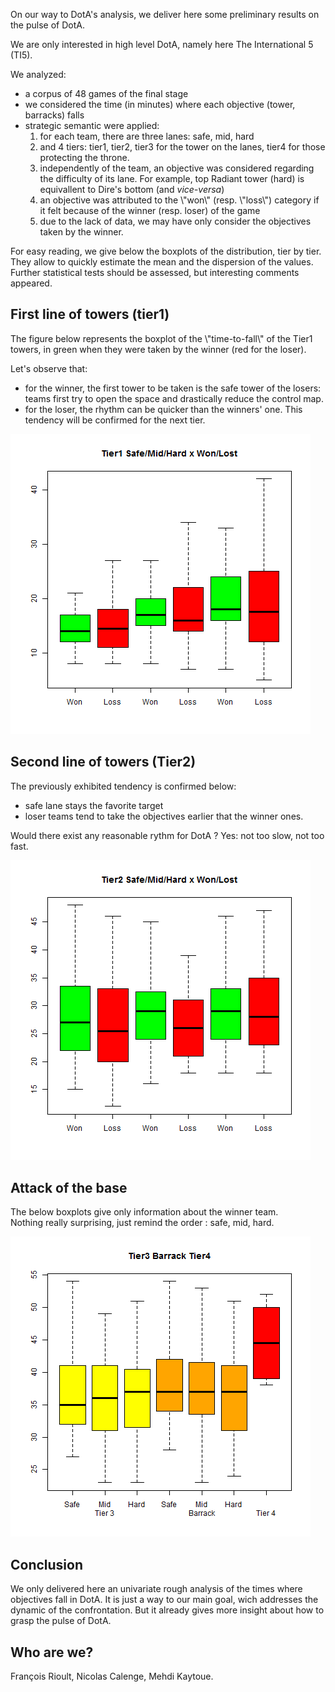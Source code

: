 On our way to DotA's analysis, we deliver here some preliminary results
on the pulse of DotA.

We are only interested in high level DotA, namely here The International
5 (TI5).

We analyzed:

-   a corpus of 48 games of the final stage
-   we considered the time (in minutes) where each objective (tower,
    barracks) falls
-   strategic semantic were applied:
    1.  for each team, there are three lanes: safe, mid, hard
    2.  and 4 tiers: tier1, tier2, tier3 for the tower on the lanes,
        tier4 for those protecting the throne.
    3.  independently of the team, an objective was considered regarding
        the difficulty of its lane. For example, top Radiant tower
        (hard) is equivallent to Dire's bottom (and *vice-versa*)
    4.  an objective was attributed to the \\"won\\" (resp. \\"loss\\")
        category if it felt because of the winner (resp. loser) of the
        game
    5.  due to the lack of data, we may have only consider the
        objectives taken by the winner.

    

For easy reading, we give below the boxplots of the distribution, tier
by tier. They allow to quickly estimate the mean and the dispersion of
the values. Further statistical tests should be assessed, but
interesting comments appeared.

## First line of towers (tier1)

The figure below represents the boxplot of the \\"time-to-fall\\" of the
Tier1 towers, in green when they were taken by the winner (red for the
loser).

Let's observe that:

-   for the winner, the first tower to be taken is the safe tower of the
    losers: teams first try to open the space and drastically reduce the
    control map.
-   for the loser, the rhythm can be quicker than the winners' one. This
    tendency will be confirmed for the next tier.

<img src="img/tier1.png" />

## Second line of towers (Tier2)

The previously exhibited tendency is confirmed below:

-   safe lane stays the favorite target
-   loser teams tend to take the objectives earlier that the winner
    ones.

Would there exist any reasonable rythm for DotA ? Yes: not too slow, not
too fast.

<img src="img/tier2.png" />

## Attack of the base

The below boxplots give only information about the winner team.  
Nothing really surprising, just remind the order : safe, mid, hard.

<img src="img/tier3-barrack-tier4.png" />

## Conclusion

We only delivered here an univariate rough analysis of the times where
objectives fall in DotA. It is just a way to our main goal, wich
addresses the dynamic of the confrontation. But it already gives more
insight about how to grasp the pulse of DotA.

## Who are we?

François Rioult, Nicolas Calenge, Mehdi Kaytoue.
